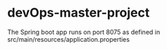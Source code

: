 # devOps-master-project
The Spring boot app runs on port 8075 as defined in src/main/resources/application.properties